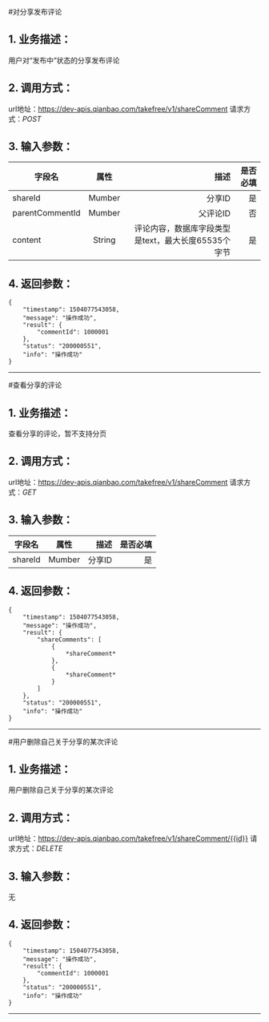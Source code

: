 #对分享发布评论
## 1. 业务描述：
用户对“发布中”状态的分享发布评论

## 2. 调用方式：
url地址：https://dev-apis.qianbao.com/takefree/v1/shareComment
请求方式：*POST*

## 3. 输入参数：
|字段名|属性|描述|是否必填|
|---------|:------:|------:|------------:|
|shareId|Mumber|分享ID|是|
|parentCommentId|Mumber|父评论ID|否|
|content|String|评论内容，数据库字段类型是text，最大长度65535个字节|是|

## 4. 返回参数：
```
{
    "timestamp": 1504077543058,
    "message": "操作成功",
    "result": {
        "commentId": 1000001
    },
    "status": "200000551",
    "info": "操作成功"
}
```
***

#查看分享的评论
## 1. 业务描述：
查看分享的评论，暂不支持分页

## 2. 调用方式：
url地址：https://dev-apis.qianbao.com/takefree/v1/shareComment
请求方式：*GET*

## 3. 输入参数：
|字段名|属性|描述|是否必填|
|---------|:------:|------:|------------:|
|shareId|Mumber|分享ID|是|

## 4. 返回参数：
```
{
    "timestamp": 1504077543058,
    "message": "操作成功",
    "result": {
        "shareComments": [
            {
                *shareComment*
            },
            {
                *shareComment*
            }
        ]
    },
    "status": "200000551",
    "info": "操作成功"
}
```
***

#用户删除自己关于分享的某次评论
## 1. 业务描述：
用户删除自己关于分享的某次评论

## 2. 调用方式：
url地址：https://dev-apis.qianbao.com/takefree/v1/shareComment/{{id}}
请求方式：*DELETE*

## 3. 输入参数：
无

## 4. 返回参数：
```
{
    "timestamp": 1504077543058,
    "message": "操作成功",
    "result": {
        "commentId": 1000001
    },
    "status": "200000551",
    "info": "操作成功"
}
```
***
